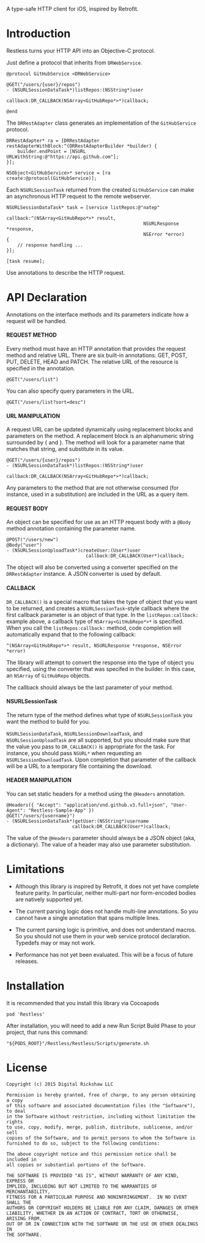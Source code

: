 A type-safe HTTP client for iOS, inspired by Retrofit.

# Introduction

Restless turns your HTTP API into an Objective-C protocol.

Just define a protocol that inherits from `DRWebService`.

    @protocol GitHubService <DRWebService>
    
    @GET("/users/{user}/repos")
    - (NSURLSessionDataTask*)listRepos:(NSString*)user
	                          callback:DR_CALLBACK(NSArray<GitHubRepo*>*)callback;

    @end

The `DRRestAdapter` class generates an implementation of the `GitHubService` protocol.

    DRRestAdapter* ra = [DRRestAdapter restAdapterWithBlock:^(DRRestAdapterBuilder *builder) {
	    builder.endPoint = [NSURL URLWithString:@"https://api.github.com"];
    }];
	
	NSObject<GitHubService>* service = [ra create:@protocol(GitHubService)];

Each `NSURLSessionTask` returned from the created `GitHubService` can make an asynchronous HTTP request to the remote webserver.

    NSURLSessionDataTask* task = [service listRepos:@"natep"
	                                       callback:^(NSArray<GitHubRepo*>* result,
	                                                  NSURLResponse *response,
	                                                  NSError *error)
	{
	    // response handling ...
    }];
    
    [task resume];

Use annotations to describe the HTTP request.

# API Declaration

Annotations on the interface methods and its parameters indicate how a request will be handled.

#### REQUEST METHOD

Every method must have an HTTP annotation that provides the request method and relative URL. There are six built-in annotations: GET, POST, PUT, DELETE, HEAD and PATCH. The relative URL of the resource is specified in the annotation.

    @GET("/users/list")

You can also specify query parameters in the URL.

    @GET("/users/list?sort=desc")

#### URL MANIPULATION

A request URL can be updated dynamically using replacement blocks and parameters on the method. A replacement block is an alphanumeric string surrounded by { and }. The method will look for a parameter name that matches that string, and substitute in its value.

    @GET("/users/{user}/repos")
    - (NSURLSessionDataTask*)listRepos:(NSString*)user
	                          callback:DR_CALLBACK(NSArray<GitHubRepo*>*)callback;

Any parameters to the method that are not otherwise consumed (for instance, used in a substitution) are included in the URL as a query item.

#### REQUEST BODY

An object can be specified for use as an HTTP request body with a `@Body` method annotation containing the parameter name.

    @POST("/users/new")
    @Body("user")
    - (NSURLSessionUploadTask*)createUser:(User*)user 
	                             callback:DR_CALLBACK(User*)callback;

The object will also be converted using a converter specified on the `DRRestAdapter` instance. A JSON converter is used by default.

#### CALLBACK

`DR_CALLBACK()` is a special macro that takes the type of object that you want to be returned, and creates a `NSURLSessionTask`-style callback where the first callback parameter is an object of that type. In the `listRepos:callback:` example above, a callback type of `NSArray<GitHubRepo*>*` is specified. When you call the `listRepos:callback:` method, code completion will automatically expand that to the following callback:

	^(NSArray<GitHubRepo*>* result, NSURLResponse *response, NSError *error)

The library will attempt to convert the response into the type of object you specified, using the converter that was specifed in the builder. In this case, an `NSArray` of `GitHubRepo` objects.

The callback should always be the last parameter of your method.

#### NSURLSessionTask

The return type of the method defines what type of `NSURLSessionTask` you want the method to build for you.

`NSURLSessionDataTask`, `NSURLSessionDownloadTask`, and `NSURLSessionUploadTask` are all supported, but you should make sure that the value you pass to `DR_CALLBACK()` is appropriate for the task. For instance, you should pass `NSURL*` when requesting an `NSURLSessionDownloadTask`. Upon completion that parameter of the callback will be a URL to a temporary file containing the download.

#### HEADER MANIPULATION

You can set static headers for a method using the `@Headers` annotation.

    @Headers({ "Accept": "application/vnd.github.v3.full+json", "User-Agent": "Restless-Sample-App" })
    @GET("/users/{username}")
    - (NSURLSessionDataTask*)getUser:(NSString*)username
	                        callback:DR_CALLBACK(User*)callback;

The value of the `@Headers` parameter should always be a JSON object (aka, a dictionary). The value of a header may also use parameter substitution.

# Limitations

- Although this library is inspired by Retrofit, it does not yet have complete feature parity. In particular, neither multi-part nor form-encoded bodies are natively supported yet.

- The current parsing logic does not handle multi-line annotations. So you cannot have a single annotation that spans multiple lines.

- The current parsing logic is primitive, and does not understand macros. So you should not use them in your web service protocol declaration. Typedefs may or may not work.

- Performance has not yet been evaluated. This will be a focus of future releases.

# Installation

It is recommended that you install this library via Cocoapods

    pod 'Restless'

After installation, you will need to add a new Run Script Build Phase to your project, that runs this command:

    "${PODS_ROOT}"/Restless/Restless/Scripts/generate.sh

# License

    Copyright (c) 2015 Digital Rickshaw LLC
    
    Permission is hereby granted, free of charge, to any person obtaining a copy
    of this software and associated documentation files (the "Software"), to deal
    in the Software without restriction, including without limitation the rights
    to use, copy, modify, merge, publish, distribute, sublicense, and/or sell
    copies of the Software, and to permit persons to whom the Software is
    furnished to do so, subject to the following conditions:
    
    The above copyright notice and this permission notice shall be included in
    all copies or substantial portions of the Software.
    
    THE SOFTWARE IS PROVIDED "AS IS", WITHOUT WARRANTY OF ANY KIND, EXPRESS OR
    IMPLIED, INCLUDING BUT NOT LIMITED TO THE WARRANTIES OF MERCHANTABILITY,
    FITNESS FOR A PARTICULAR PURPOSE AND NONINFRINGEMENT.  IN NO EVENT SHALL THE
    AUTHORS OR COPYRIGHT HOLDERS BE LIABLE FOR ANY CLAIM, DAMAGES OR OTHER
    LIABILITY, WHETHER IN AN ACTION OF CONTRACT, TORT OR OTHERWISE, ARISING FROM,
    OUT OF OR IN CONNECTION WITH THE SOFTWARE OR THE USE OR OTHER DEALINGS IN
    THE SOFTWARE.

